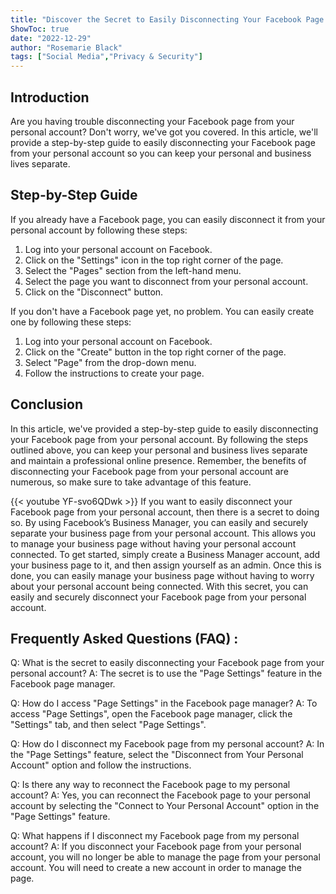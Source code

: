 ```yaml
---
title: "Discover the Secret to Easily Disconnecting Your Facebook Page from Your Personal Account!"
ShowToc: true 
date: "2022-12-29"
author: "Rosemarie Black" 
tags: ["Social Media","Privacy & Security"]
---
```

## Introduction
Are you having trouble disconnecting your Facebook page from your personal account? Don't worry, we've got you covered. In this article, we'll provide a step-by-step guide to easily disconnecting your Facebook page from your personal account so you can keep your personal and business lives separate.

## Step-by-Step Guide
If you already have a Facebook page, you can easily disconnect it from your personal account by following these steps:

1. Log into your personal account on Facebook.
2. Click on the "Settings" icon in the top right corner of the page.
3. Select the "Pages" section from the left-hand menu.
4. Select the page you want to disconnect from your personal account.
5. Click on the "Disconnect" button.

If you don't have a Facebook page yet, no problem. You can easily create one by following these steps:

1. Log into your personal account on Facebook.
2. Click on the "Create" button in the top right corner of the page.
3. Select "Page" from the drop-down menu.
4. Follow the instructions to create your page.

## Conclusion
In this article, we've provided a step-by-step guide to easily disconnecting your Facebook page from your personal account. By following the steps outlined above, you can keep your personal and business lives separate and maintain a professional online presence. Remember, the benefits of disconnecting your Facebook page from your personal account are numerous, so make sure to take advantage of this feature.

{{< youtube YF-svo6QDwk >}} 
If you want to easily disconnect your Facebook page from your personal account, then there is a secret to doing so. By using Facebook’s Business Manager, you can easily and securely separate your business page from your personal account. This allows you to manage your business page without having your personal account connected. To get started, simply create a Business Manager account, add your business page to it, and then assign yourself as an admin. Once this is done, you can easily manage your business page without having to worry about your personal account being connected. With this secret, you can easily and securely disconnect your Facebook page from your personal account.

## Frequently Asked Questions (FAQ) :
Q: What is the secret to easily disconnecting your Facebook page from your personal account?
A: The secret is to use the "Page Settings" feature in the Facebook page manager.

Q: How do I access "Page Settings" in the Facebook page manager?
A: To access "Page Settings", open the Facebook page manager, click the "Settings" tab, and then select "Page Settings".

Q: How do I disconnect my Facebook page from my personal account?
A: In the "Page Settings" feature, select the "Disconnect from Your Personal Account" option and follow the instructions.

Q: Is there any way to reconnect the Facebook page to my personal account?
A: Yes, you can reconnect the Facebook page to your personal account by selecting the "Connect to Your Personal Account" option in the "Page Settings" feature.

Q: What happens if I disconnect my Facebook page from my personal account?
A: If you disconnect your Facebook page from your personal account, you will no longer be able to manage the page from your personal account. You will need to create a new account in order to manage the page.


